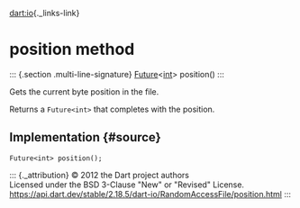 [dart:io](../../dart-io/dart-io-library){._links-link}

position method
===============

::: {.section .multi-line-signature}
[Future](../../dart-async/future-class)\<[int](../../dart-core/int-class)\>
position()
:::

Gets the current byte position in the file.

Returns a `Future<int>` that completes with the position.

Implementation {#source}
--------------

``` {.language-dart data-language="dart"}
Future<int> position();
```

::: {._attribution}
© 2012 the Dart project authors\
Licensed under the BSD 3-Clause \"New\" or \"Revised\" License.\
<https://api.dart.dev/stable/2.18.5/dart-io/RandomAccessFile/position.html>
:::
